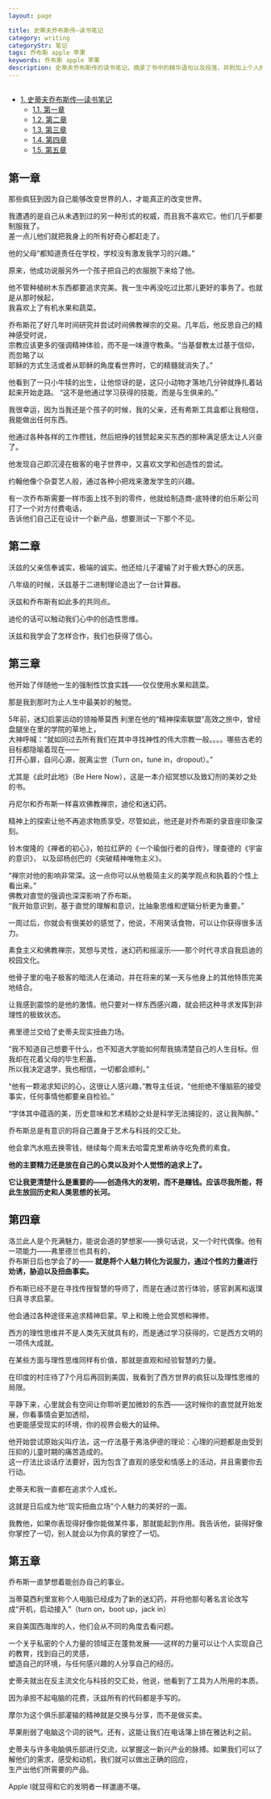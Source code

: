 ```yaml
---
layout: page

title: 史蒂夫乔布斯传—读书笔记
category: writing
categoryStr: 笔记
tags: 乔布斯 apple 苹果
keywords: 乔布斯 apple 苹果
description: 史蒂夫乔布斯传的读书笔记，摘录了书中的精华语句以及段落，并附加上个人的所思所得。这本书讲述了乔布斯传奇的一生，他以及他伟大的苹果公司——Apple，产生了ipod，iphone，ipad，imac等令万千大众为之疯狂的产品。
---
```


<div id="table-of-contents">
<h2></h2>
<div id="text-table-of-contents">
<ul>
<li><a href="#sec-1">1. 史蒂夫乔布斯传—读书笔记</a>
<ul>
<li><a href="#sec-1-1">1.1. 第一章</a></li>
<li><a href="#sec-1-2">1.2. 第二章</a></li>
<li><a href="#sec-1-3">1.3. 第三章</a></li>
<li><a href="#sec-1-4">1.4. 第四章</a></li>
<li><a href="#sec-1-5">1.5. 第五章</a></li>
</ul>
</li>
</ul>
</div>
</div>



## 第一章<a id="sec-1-1" name="sec-1-1"></a>

那些疯狂到因为自己能够改变世界的人，才能真正的改变世界。

我遭遇的是自己从未遇到过的另一种形式的权威，而且我不喜欢它。他们几乎都要制服我了。  
差一点儿他们就把我身上的所有好奇心都赶走了。

他的父母“都知道责任在学校，学校没有激发我学习的兴趣。”

原来，他成功说服另外一个孩子把自己的衣服脱下来给了他。

他不管种植树木东西都要追求完美。我一生中再没吃过比那儿更好的事务了。也就是从那时候起，  
我喜欢上了有机水果和蔬菜。

乔布斯花了好几年时间研究并尝试时间佛教禅宗的交易。几年后，他反思自己的精神感受时说，  
宗教应该更多的强调精神体验，而不是一味遵守教条。“当基督教太过基于信仰，而忽略了以  
耶稣的方式生活或者从耶稣的角度看世界时，它的精髓就消失了。”

他看到了一只小牛犊的出生，让他惊讶的是，这只小动物才落地几分钟就挣扎着站起来开始走路。
“这不是他通过学习获得的技能，而是与生俱来的。”

我很幸运，因为当我还是个孩子的时候，我的父亲，还有希斯工具盒都让我相信，我能做出任何东西。

他通过各种各样的工作攒钱，然后把挣的钱赞起来买东西的那种满足感太让人兴奋了。

他发现自己即沉浸在极客的电子世界中，又喜欢文学和创造性的尝试。

约翰他像个杂耍艺人般，通过各种小把戏来激发学生的兴趣。

有一次乔布斯需要一样市面上找不到的零件，他就给制造商-底特律的伯乐斯公司打了一个对方付费电话，  
告诉他们自己正在设计一个新产品，想要测试一下那个不见。

## 第二章<a id="sec-1-2" name="sec-1-2"></a>

沃兹的父亲信奉诚实，极端的诚实。他还给儿子灌输了对于极大野心的厌恶。

八年级的时候，沃兹基于二进制理论造出了一台计算器。

沃兹和乔布斯有如此多的共同点。

迪伦的话可以触动我们心中的创造性思维。

沃兹和我学会了怎样合作，我们也获得了信心。

## 第三章<a id="sec-1-3" name="sec-1-3"></a>

他开始了伴随他一生的强制性饮食实践——仅仅使用水果和蔬菜。

那是我到那时为止人生中最美妙的触觉。

5年前，迷幻启蒙运动的领袖蒂莫西 利里在他的“精神探索联盟”高效之旅中，曾经盘腿坐在里的学院的草地上，  
大神呼喊：“就如同过去所有我们在其中寻找神性的伟大宗教一般。。。。哪些古老的目标都隐喻着现在——  
打开心扉，自问心源，脱离尘世（Turn on，tune in，dropout）。”

尤其是《此时此地》（Be Here Now），这是一本介绍冥想以及致幻剂的美妙之处的书。

丹尼尔和乔布斯一样喜欢佛教禅宗，迪伦和迷幻药。

精神上的探索让他不再追求物质享受，尽管如此，他还是对乔布斯的录音座印象深刻。

铃木俊隆的《禅者的初心》，帕拉红萨的《一个瑜伽行者的自传》，理查德的《宇宙的意识》，
以及邱杨创巴的《突破精神唯物主义》。

“禅宗对他的影响非常深。这一点你可以从他极简主义的美学观点和执着的个性上看出来。”  
佛教对直觉的强调也深深影响了乔布斯。  
“我开始意识到，基于直觉的理解和意识，比抽象思维和逻辑分析更为重要。”  

一周过后，你就会有很美妙的感觉了，他说，不用笑话食物，可以让你获得很多活力。

素食主义和佛教禅宗，冥想与灵性，迷幻药和摇滚乐——那个时代寻求自我启迪的校园文化。

他骨子里的电子极客的暗流人在涌动，并在将来的某一天与他身上的其他特质完美地结合。

让我感到震惊的是他的激情。他只要对一样东西感兴趣，就会把这种寻求发挥到非理性的极致状态。

弗里德兰交给了史蒂夫现实扭曲力场。

“我不知道自己想要干什么，也不知道大学能如何帮我搞清楚自己的人生目标。但我却在花着父母的毕生积蓄。  
所以我决定退学，我也相信，一切都会顺利。”

“他有一颗渴求知识的心，这很让人感兴趣，”教导主任说，“他拒绝不懂脑筋的接受事实，任何事情他都要亲自检验。”

“字体其中蕴涵的美，历史意味和艺术精妙之处是科学无法捕捉的，这让我陶醉。”

乔布斯总是有意识的将自己置身于艺术与科技的交汇处。

他会拿汽水瓶去换零钱，继续每个周末去哈雷克里希纳寺吃免费的素食。

**他的主要精力还是放在自己的心灵以及对个人觉悟的追求上了。**

**它让我更清楚什么是重要的——创造伟大的发明，而不是赚钱。应该尽我所能，将此生放回历史和人类思想的长河。**

## 第四章<a id="sec-1-4" name="sec-1-4"></a>

洛兰此人是个充满魅力，能说会道的梦想家——换句话说，又一个时代偶像。他有一项能力——弗里德兰也具有的，  
乔布斯日后也学会了的—— **就是将个人魅力转化为说服力，通过个性的力量进行劝诱，胁迫以及扭曲事实。**

乔布斯已经不是在寻找传授智慧的导师了，而是在通过苦行体验，感官剥离和返璞归真寻求启蒙。

他会通过各种途径来追求精神启蒙。早上和晚上他会冥想和禅修。

西方的理性思维并不是人类先天就具有的，而是通过学习获得的，它是西方文明的一项伟大成就。

在某些方面与理性思维同样有价值，那就是直观和经验智慧的力量。

在印度的村庄待了7个月后再回到美国，我看到了西方世界的疯狂以及理性思维的局限。

平静下来，心里就会有空间让你聆听更加微妙的东西——这时候你的直觉就开始发展，你看事情会更加透彻，  
也更能感受现实的环境，你的视界会极大的延伸。

他开始尝试原始尖叫疗法，这一疗法基于弗洛伊德的理论：心理的问题都是由受到压抑的儿童时期的痛苦造成的。  
这一疗法比谈话疗法要好，因为包含了直观的感受和情感上的活动，并且需要你去行动。

史蒂夫和我一直都在追求个人成长。

这就是日后成为他“现实扭曲立场”个人魅力的美好的一面。

我教他，如果你表现得好像你能做某件事，那就能起到作用。我告诉他，装得好像你掌控了一切，别人就会以为你真的掌控了一切。

## 第五章<a id="sec-1-5" name="sec-1-5"></a>

乔布斯一直梦想着能创办自己的事业。

当蒂莫西利里宣称个人电脑已经成为了新的迷幻药，并将他那句著名言论改写成“开机，启动接入”（turn on，boot up，jack in）

来自美国西海岸的人，他们会从不同的角度去看问题。

一个关乎私密的个人力量的领域正在蓬勃发展——这样的力量可以让个人实现自己的教育，找到自己的灵感，  
塑造自己的环境，与任何感兴趣的人分享自己的经历。

史蒂夫就出在反主流文化与科技的交汇处，他说，他看到了工具为人所用的本质。

因为承担不起电脑的花费，沃兹所有的代码都是手写的。

摩尔为这个俱乐部灌输的精神就是交换与分享，而不是做买卖。

苹果削弱了电脑这个词的锐气。还有，这能让我们在电话簿上排在雅达利之前。

史蒂夫与许多电脑俱乐部进行交流，以掌握这一新兴产业的脉搏。如果我们可以了解他们的需求，感受和动机，我们就可以做出正确的回应，  
生产出他们所需要的产品。

Apple I就显得和它的发明者一样邋遢不堪。
